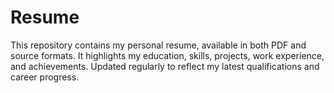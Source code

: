 # Resume
This repository contains my personal resume, available in both PDF and source formats. It highlights my education, skills, projects, work experience, and achievements. Updated regularly to reflect my latest qualifications and career progress.
